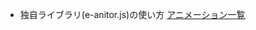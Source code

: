 * 独自ライブラリ(e-anitor.js)の使い方
[アニメーション一覧](https://o-kalan-project.github.io/okalan/js-library/sample.html)
